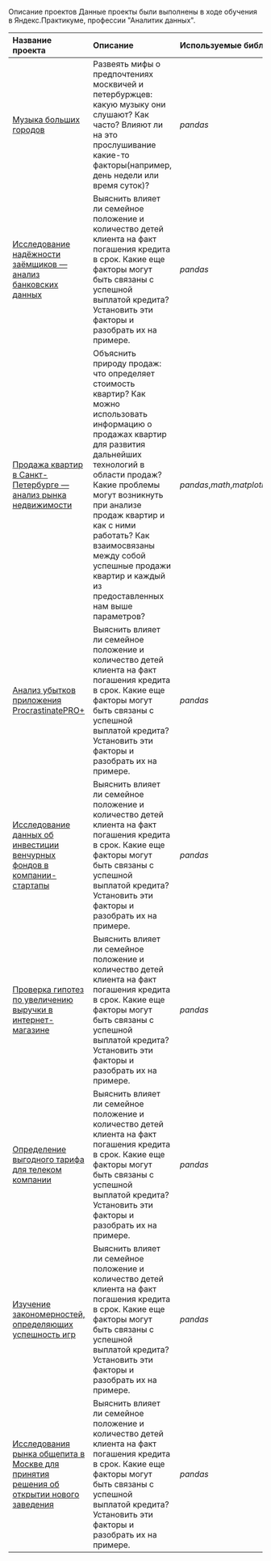 Описание проектов
Данные проекты были выполнены в ходе обучения в Яндекс.Практикуме, профессии "Аналитик данных".


| Название проекта | Описание | Используемые библиотеки | 
| :---------------------- | :---------------------- | :---------------------- |
| [Музыка больших городов](mus-proj) | Развеять мифы о предпочтениях москвичей и петербуржцев: какую музыку они слушают? Как часто? Влияют ли на это прослушивание какие-то факторы(например, день недели или время суток)?| *pandas* |
| [Исследование надёжности заёмщиков — анализ банковских данных](arrears) | Выяснить влияет ли семейное положение и количество детей клиента на факт погашения кредита в срок. Какие еще факторы могут быть связаны с успешной выплатой кредита? Установить эти факторы и разобрать их на примере.| *pandas* |
| [Продажа квартир в Санкт-Петербурге — анализ рынка недвижимости](apartments) | Объяснить природу продаж: что определяет стоимость квартир? Как можно использовать информацию о продажах квартир для развития дальнейших технологий в области продаж? Какие проблемы могут возникнуть при анализе продаж квартир и как с ними работать? Как взаимосвязаны между собой успешные продажи квартир и каждый из предоставленных нам выше параметров?| *pandas*,*math*,*matplotlib.pyplot*,*numpy* |
| [Анализ убытков приложения ProcrastinatePRO+](application) | Выяснить влияет ли семейное положение и количество детей клиента на факт погашения кредита в срок. Какие еще факторы могут быть связаны с успешной выплатой кредита? Установить эти факторы и разобрать их на примере.| *pandas* |
| [Исследование данных об инвестиции венчурных фондов в компании-стартапы](fond) | Выяснить влияет ли семейное положение и количество детей клиента на факт погашения кредита в срок. Какие еще факторы могут быть связаны с успешной выплатой кредита? Установить эти факторы и разобрать их на примере.| *pandas* |
| [Проверка гипотез по увеличению выручки в интернет-магазине ](online_store) | Выяснить влияет ли семейное положение и количество детей клиента на факт погашения кредита в срок. Какие еще факторы могут быть связаны с успешной выплатой кредита? Установить эти факторы и разобрать их на примере.| *pandas* |
| [ Определение выгодного тарифа для телеком компании](rate) | Выяснить влияет ли семейное положение и количество детей клиента на факт погашения кредита в срок. Какие еще факторы могут быть связаны с успешной выплатой кредита? Установить эти факторы и разобрать их на примере.| *pandas* |
| [Изучение закономерностей, определяющих успешность игр](success) | Выяснить влияет ли семейное положение и количество детей клиента на факт погашения кредита в срок. Какие еще факторы могут быть связаны с успешной выплатой кредита? Установить эти факторы и разобрать их на примере.| *pandas* |
| [Исследования рынка общепита в Москве для принятия решения об открытии нового заведения](catering) | Выяснить влияет ли семейное положение и количество детей клиента на факт погашения кредита в срок. Какие еще факторы могут быть связаны с успешной выплатой кредита? Установить эти факторы и разобрать их на примере.| *pandas* |

